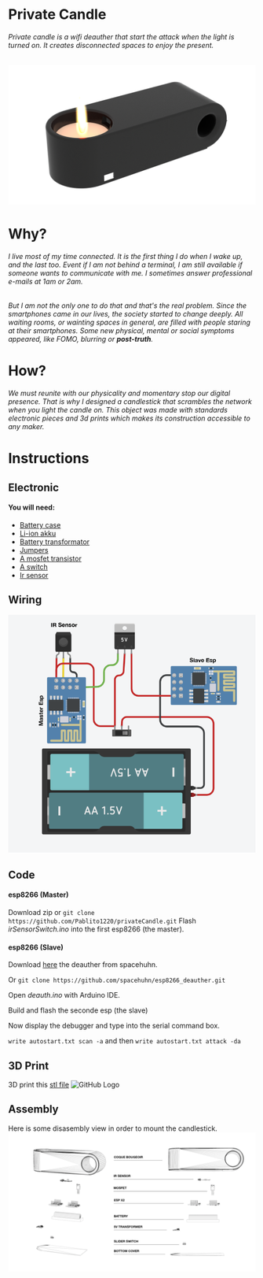 # Private Candle 
###### Private candle is a wifi deauther that start the attack when the light is turned on. It creates disconnected spaces to enjoy the present.

![GitHub Logo](/img/highRenderPrivate.png)

# Why? 
###### I live most of my time connected. It is the first thing I do when I wake up, and the last too. Event if I am not behind a terminal, I am still available if someone wants to communicate with me. I sometimes answer professional e-mails at 1am or 2am. 
###### But I am not the only one to do that and that's the real problem. Since the smartphones came in our lives, the society started to change deeply. All waiting rooms, or wainting spaces in general, are filled with people staring at their smartphones. Some new physical, mental or social symptoms appeared, like *FOMO*, *blurring* or **post-truth**. 

# How?
###### We must reunite with our physicality and momentary stop our digital presence. That is why I designed a candlestick that scrambles the network when you light the candle on. This object was made with standards electronic pieces and 3d prints which makes its construction accessible to any maker. 

# Instructions
## Electronic
#### You will need: 
* [Battery case ](https://www.bastelgarage.ch/solar-lipo/18650-batteriefach-batteriehalter-mit-anschlusskabel)
* [Li-ion akku](https://www.bastelgarage.ch/solar-lipo/14500-3-7v-li-ion-akku-750mah-icr14500)
* [Battery transformator](https://www.bastelgarage.ch/solar-lipo/sparkfun-lipo-battery-manager-battery-babysitter)
* [Jumpers](https://www.bastelgarage.ch/kabel-litzen/kabel-leitungen/flachkabel-idc-fc-regenbogen-40p-28awg)
* [A mosfet transistor](https://www.play-zone.ch/en/sparkfun-mosfet-power-control-kit.html)
* [A switch](https://www.bastelgarage.ch/schiebeschalter-dpdt-ein-ein-6-polig?search=switch)
* [Ir sensor](https://www.bastelgarage.ch/ir-infrarot-flammensensor?search=ir%20sensor)

## Wiring
![GitHub Logo](/img/wiring.png)

## Code 
#### esp8266 (Master)
Download zip or `git clone https://github.com/Pablito1220/privateCandle.git`
Flash *irSensorSwitch.ino* into the first esp8266 (the master). 

#### esp8266 (Slave)

  Download [here](https://github.com/spacehuhn/esp8266_deauther) the deauther from spacehuhn. 

  Or
  `git clone https://github.com/spacehuhn/esp8266_deauther.git`
  
  Open *deauth.ino* with Arduino IDE. 

  Build and flash the seconde esp (the slave)

  Now display the debugger and type into the serial command box. 

  `write autostart.txt scan -a`
  and then
  `write autostart.txt attack -da`

## 3D Print

3D print this [stl file](https://www.thingiverse.com/thing:4119505)
![GitHub Logo](/img/rendu2.png)

## Assembly

Here is some disasembly view in order to mount the candlestick.
![GitHub Logo](/img/eclate.png)
